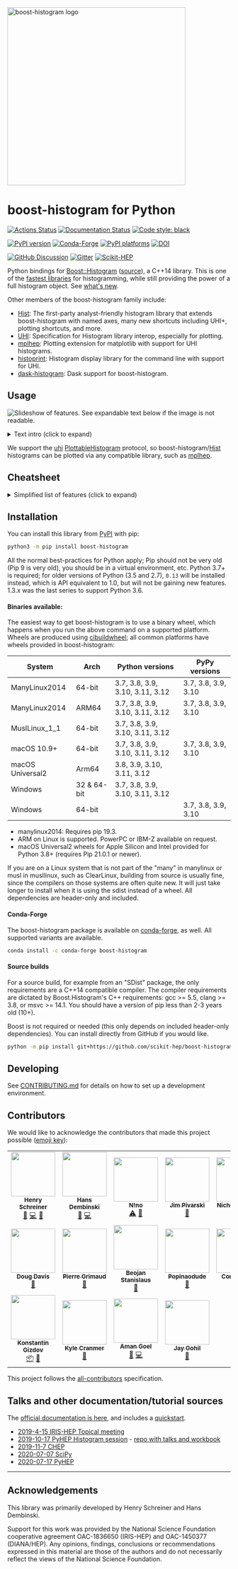 <img alt="boost-histogram logo" width="402" src="https://raw.githubusercontent.com/scikit-hep/boost-histogram/develop/docs/_images/BoostHistogramPythonLogo.png"/>

# boost-histogram for Python

[![Actions Status][actions-badge]][actions-link]
[![Documentation Status][rtd-badge]][rtd-link]
[![Code style: black][black-badge]][black-link]

[![PyPI version][pypi-version]][pypi-link]
[![Conda-Forge][conda-badge]][conda-link]
[![PyPI platforms][pypi-platforms]][pypi-link]
[![DOI](https://zenodo.org/badge/148885351.svg)](https://zenodo.org/badge/latestdoi/148885351)

[![GitHub Discussion][github-discussions-badge]][github-discussions-link]
[![Gitter][gitter-badge]][gitter-link]
[![Scikit-HEP][sk-badge]](https://scikit-hep.org/)

Python bindings for [Boost::Histogram][] ([source][Boost::Histogram source]), a C++14 library. This is one of the [fastest libraries][] for
histogramming, while still providing the power of a full histogram object. See
[what's new](./docs/CHANGELOG.md).

Other members of the boost-histogram family include:

- [Hist][]: The first-party analyst-friendly histogram library that extends
  boost-histogram with named axes, many new shortcuts including UHI+, plotting
  shortcuts, and more.
- [UHI][]: Specification for Histogram library interop, especially for plotting.
- [mplhep][]: Plotting extension for matplotlib with support for UHI histograms.
- [histoprint][]: Histogram display library for the command line with support for UHI.
- [dask-histogram][]: Dask support for boost-histogram.

[uhi]: https://uhi.readthedocs.io
[dask-histogram]: https://dask-histogram.readthedocs.io/en/stable/
[mplhep]: https://mplhep.readthedocs.io/en/latest/
[histoprint]: https://github.com/scikit-hep/histoprint

## Usage

![Slideshow of features. See expandable text below if the image is not readable.](https://github.com/scikit-hep/boost-histogram/raw/develop/docs/_images/banner.gif)

<details><summary>Text intro (click to expand)</summary>

```python
import boost_histogram as bh

# Compose axis however you like; this is a 2D histogram
hist = bh.Histogram(
    bh.axis.Regular(2, 0, 1),
    bh.axis.Regular(4, 0.0, 1.0),
)

# Filling can be done with arrays, one per dimension
hist.fill(
    [0.3, 0.5, 0.2],
    [0.1, 0.4, 0.9],
)

# NumPy array view into histogram counts, no overflow bins
values = hist.values()

# Make a new histogram with just the second axis, summing over the first, and
# rebinning the second into larger bins:
h2 = hist[::sum, :: bh.rebin(2)]
```

</details>

We support the [uhi][] [PlottableHistogram][] protocol, so boost-histogram/[Hist][]
histograms can be plotted via any compatible library, such as [mplhep][].

[uhi]: https://github.com/scikit-hep/uhi
[PlottableHistogram]: https://uhi.readthedocs.io/en/latest/plotting.html
[mplhep]: https://github.com/scikit-hep/mplhep

## Cheatsheet

<details><summary>Simplified list of features (click to expand)</summary>

- Many axis types (all support `metadata=...`)
  - `bh.axis.Regular(n, start, stop, ...)`: Make a regular axis. Options listed below.
    - `overflow=False`: Turn off overflow bin
    - `underflow=False`: Turn off underflow bin
    - `growth=True`: Turn on growing axis, bins added when out-of-range items added
    - `circular=True`: Turn on wrapping, so that out-of-range values wrap around into the axis
    - `transform=bh.axis.transform.Log`: Log spacing
    - `transform=bh.axis.transform.Sqrt`: Square root spacing
    - `transform=bh.axis.transform.Pow(v)`: Power spacing
    - See also the flexible [Function transform](https://boost-histogram.readthedocs.io/en/latest/usage/transforms.html)
  - `bh.axis.Integer(start, stop, *, underflow=True, overflow=True, growth=False, circular=False)`: Special high-speed version of `regular` for evenly spaced bins of width 1
  - `bh.axis.Variable([start, edge1, edge2, ..., stop], *, underflow=True, overflow=True, circular=False)`: Uneven bin spacing
  - `bh.axis.IntCategory([...], *, growth=False)`: Integer categories
  - `bh.axis.StrCategory([...], *, growth=False)`: String categories
  - `bh.axis.Boolean()`: A True/False axis
- Axis features:
  - `.index(value)`: The index at a point (or points) on the axis
  - `.value(index)`: The value for a fractional bin (or bins) in the axis
  - `.bin(i)`: The bin edges (continuous axis) or a bin value (discrete axis)
  - `.centers`: The N bin centers (if continuous)
  - `.edges`: The N+1 bin edges (if continuous)
  - `.extent`: The number of bins (including under/overflow)
  - `.metadata`: Anything a user wants to store
  - `.traits`: The options set on the axis
  - `.size`: The number of bins (not including under/overflow)
  - `.widths`: The N bin widths
- Many storage types
  - `bh.storage.Double()`: Doubles for weighted values (default)
  - `bh.storage.Int64()`: 64-bit unsigned integers
  - `bh.storage.Unlimited()`: Starts small, but can go up to unlimited precision ints or doubles.
  - `bh.storage.AtomicInt64()`: Threadsafe filling, experimental. Does not support growing axis in threads.
  - `bh.storage.Weight()`: Stores a weight and sum of weights squared.
  - `bh.storage.Mean()`: Accepts a sample and computes the mean of the samples (profile).
  - `bh.storage.WeightedMean()`: Accepts a sample and a weight. It computes the weighted mean of the samples.
- Accumulators
  - `bh.accumulator.Sum`: High accuracy sum (Neumaier) - used by the sum method when summing a numerical histogram
  - `bh.accumulator.WeightedSum`: Tracks a weighted sum and variance
  - `bh.accumulator.Mean`: Running count, mean, and variance (Welfords's incremental algorithm)
  - `bh.accumulator.WeightedMean`: Tracks a weighted sum, mean, and variance (West's incremental algorithm)
- Histogram operations
  - `h.ndim`: The number of dimensions
  - `h.size or len(h)`: The number of bins
  - `+`: Add two histograms (storages must match types currently)
  - `*=`: Multiply by a scaler (not all storages) (`hist * scalar` and `scalar * hist` supported too)
  - `/=`: Divide by a scaler (not all storages) (`hist / scalar` supported too)
  - `.kind`: Either `bh.Kind.COUNT` or `bh.Kind.MEAN`, depending on storage
  - `.storage_type`: Fetch the histogram storage type
  - `.sum(flow=False)`: The total count of all bins
  - `.project(ax1, ax2, ...)`: Project down to listed axis (numbers). Can also reorder axes.
  - `.to_numpy(flow=False, view=False)`: Convert to a NumPy style tuple (with or without under/overflow bins)
  - `.view(flow=False)`: Get a view on the bin contents (with or without under/overflow bins)
  - `.values(flow=False)`: Get a view on the values (counts or means, depending on storage)
  - `.variances(flow=False)`: Get the variances if available
  - `.counts(flow=False)`: Get the effective counts for all storage types
  - `.reset()`: Set counters to 0 (growing axis remain the same size)
  - `.empty(flow=False)`: Check to see if the histogram is empty (can check flow bins too if asked)
  - `.copy(deep=False)`: Make a copy of a histogram
  - `.axes`: Get the axes as a tuple-like (all properties of axes are available too)
    - `.axes[0]`: Get the 0th axis
    - `.axes.edges`: The lower values as a broadcasting-ready array
    - `.axes.centers`: The centers of the bins broadcasting-ready array
    - `.axes.widths`: The bin widths as a broadcasting-ready array
    - `.axes.metadata`: A tuple of the axes metadata
    - `.axes.size`: A tuple of the axes sizes (size without flow)
    - `.axes.extent`: A tuple of the axes extents (size with flow)
    - `.axes.bin(*args)`: Returns the bin edges as a tuple of pairs (continuous axis) or values (describe)
    - `.axes.index(*args)`: Returns the bin index at a value for each axis
    - `.axes.value(*args)`: Returns the bin value at an index for each axis
- Indexing - Supports [UHI Indexing](https://uhi.readthedocs.io/en/latest/indexing.html)
  - Bin content access / setting
    - `v = h[b]`: Access bin content by index number
    - `v = h[{0:b}]`: All actions can be represented by `axis:item` dictionary instead of by position (mostly useful for slicing)
  - Slicing to get histogram or set array of values
    - `h2 = h[a:b]`: Access a slice of a histogram, cut portions go to flow bins if present
    - `h2 = h[:, ...]`: Using `:` and `...` supported just like NumPy
    - `h2 = h[::sum]`: Third item in slice is the "action"
    - `h[...] = array`: Set the bin contents, either include or omit flow bins
  - Special accessors
    - `bh.loc(v)`: Supply value in axis coordinates instead of bin number
    - `bh.underflow`: The underflow bin (use empty beginning on slice for slicing instead)
    - `bh.overflow`: The overflow bin (use empty end on slice for slicing instead)
  - Special actions (third item in slice)
    - `sum`: Remove axes via projection; if limits are given, use those
    - `bh.rebin(n)`: Rebin an axis
- NumPy compatibility
  - `bh.numpy` provides faster [drop in replacements](https://boost-histogram.readthedocs.io/en/latest/usage/numpy.html) for NumPy histogram functions
  - Histograms follow the buffer interface, and provide `.view()`
  - Histograms can be converted to NumPy style output tuple with `.to_numpy()`
- Details
  - All objects support copy/deepcopy/pickle
  - Fully statically typed, tested with MyPy.

</details>

## Installation

You can install this library from [PyPI](https://pypi.org/project/boost-histogram/) with pip:

```bash
python3 -m pip install boost-histogram
```

All the normal best-practices for Python apply; Pip should not be very old (Pip
9 is very old), you should be in a virtual environment, etc. Python 3.7+ is
required; for older versions of Python (3.5 and 2.7), `0.13` will be installed
instead, which is API equivalent to 1.0, but will not be gaining new features.
1.3.x was the last series to support Python 3.6.

#### Binaries available:

The easiest way to get boost-histogram is to use a binary wheel, which happens
when you run the above command on a supported platform. Wheels are produced using
[cibuildwheel](https://cibuildwheel.readthedocs.io/en/stable/); all common
platforms have wheels provided in boost-histogram:

| System           | Arch        | Python versions                 | PyPy versions |
| ---------------- | ----------- | ------------------------------- | ------------- |
| ManyLinux2014    | 64-bit      | 3.7, 3.8, 3.9, 3.10, 3.11, 3.12 | 3.7, 3.8, 3.9, 3.10 |
| ManyLinux2014    | ARM64       | 3.7, 3.8, 3.9, 3.10, 3.11, 3.12 | 3.7, 3.8, 3.9, 3.10 |
| MuslLinux_1_1    | 64-bit      | 3.7, 3.8, 3.9, 3.10, 3.11, 3.12 |                     |
| macOS 10.9+      | 64-bit      | 3.7, 3.8, 3.9, 3.10, 3.11, 3.12 | 3.7, 3.8, 3.9, 3.10 |
| macOS Universal2 | Arm64       | 3.8, 3.9, 3.10, 3.11, 3.12      |                     |
| Windows          | 32 & 64-bit | 3.7, 3.8, 3.9, 3.10, 3.11, 3.12 |                     |
| Windows          | 64-bit      |                                 | 3.7, 3.8, 3.9, 3.10 |

- manylinux2014: Requires pip 19.3.
- ARM on Linux is supported. PowerPC or IBM-Z available on request.
- macOS Universal2 wheels for Apple Silicon and Intel provided for Python 3.8+ (requires Pip 21.0.1 or newer).

If you are on a Linux system that is not part of the "many" in manylinux or musl in musllinux, such as ClearLinux, building from source is usually fine, since the compilers on those systems are often quite new. It will just take longer to install when it is using the sdist instead of a wheel. All dependencies are header-only and included.

#### Conda-Forge

The boost-histogram package is available on [conda-forge](https://github.com/conda-forge/boost-histogram-feedstock), as well. All supported variants are available.

```bash
conda install -c conda-forge boost-histogram
```

#### Source builds

For a source build, for example from an "SDist" package, the only requirements are a C++14 compatible compiler. The compiler requirements are dictated by Boost.Histogram's C++ requirements: gcc >= 5.5, clang >= 3.8, or msvc >= 14.1. You should have a version of pip less than 2-3 years old (10+).

Boost is not required or needed (this only depends on included header-only dependencies). You can install directly from GitHub if you would like.

```bash
python -m pip install git+https://github.com/scikit-hep/boost-histogram.git@develop
```

## Developing

See [CONTRIBUTING.md](.github/CONTRIBUTING.md) for details on how to set up a development environment.

## Contributors

We would like to acknowledge the contributors that made this project possible ([emoji key](https://allcontributors.org/docs/en/emoji-key)):

<!-- ALL-CONTRIBUTORS-LIST:START - Do not remove or modify this section -->
<!-- prettier-ignore-start -->
<!-- markdownlint-disable -->
<table>
  <tr>
    <td align="center"><a href="http://iscinumpy.gitlab.io"><img src="https://avatars1.githubusercontent.com/u/4616906?v=4?s=100" width="100px;" alt=""/><br /><sub><b>Henry Schreiner</b></sub></a><br /><a href="#maintenance-henryiii" title="Maintenance">🚧</a> <a href="https://github.com/scikit-hep/boost-histogram/commits?author=henryiii" title="Code">💻</a> <a href="https://github.com/scikit-hep/boost-histogram/commits?author=henryiii" title="Documentation">📖</a></td>
    <td align="center"><a href="https://github.com/HDembinski"><img src="https://avatars0.githubusercontent.com/u/2631586?v=4?s=100" width="100px;" alt=""/><br /><sub><b>Hans Dembinski</b></sub></a><br /><a href="#maintenance-HDembinski" title="Maintenance">🚧</a> <a href="https://github.com/scikit-hep/boost-histogram/commits?author=HDembinski" title="Code">💻</a></td>
    <td align="center"><a href="http://lovelybuggies.github.io"><img src="https://avatars3.githubusercontent.com/u/29083689?v=4?s=100" width="100px;" alt=""/><br /><sub><b>N!no</b></sub></a><br /><a href="https://github.com/scikit-hep/boost-histogram/commits?author=LovelyBuggies" title="Tests">⚠️</a> <a href="https://github.com/scikit-hep/boost-histogram/commits?author=LovelyBuggies" title="Documentation">📖</a></td>
    <td align="center"><a href="https://github.com/jpivarski"><img src="https://avatars0.githubusercontent.com/u/1852447?v=4?s=100" width="100px;" alt=""/><br /><sub><b>Jim Pivarski</b></sub></a><br /><a href="#ideas-jpivarski" title="Ideas, Planning, & Feedback">🤔</a></td>
    <td align="center"><a href="https://github.com/nsmith-"><img src="https://avatars3.githubusercontent.com/u/6587412?v=4?s=100" width="100px;" alt=""/><br /><sub><b>Nicholas Smith</b></sub></a><br /><a href="https://github.com/scikit-hep/boost-histogram/issues?q=author%3Ansmith-" title="Bug reports">🐛</a></td>
    <td align="center"><a href="http://www-pnp.physics.ox.ac.uk/~huffman/"><img src="https://avatars3.githubusercontent.com/u/45843291?v=4?s=100" width="100px;" alt=""/><br /><sub><b>physicscitizen</b></sub></a><br /><a href="https://github.com/scikit-hep/boost-histogram/issues?q=author%3Aphysicscitizen" title="Bug reports">🐛</a></td>
    <td align="center"><a href="https://www.linkedin.com/in/chanchal-kumar-maji-9230a9145/"><img src="https://avatars1.githubusercontent.com/u/31502077?v=4?s=100" width="100px;" alt=""/><br /><sub><b>Chanchal Kumar Maji</b></sub></a><br /><a href="https://github.com/scikit-hep/boost-histogram/commits?author=ChanchalKumarMaji" title="Documentation">📖</a></td>
  </tr>
  <tr>
    <td align="center"><a href="https://ddavis.io/"><img src="https://avatars2.githubusercontent.com/u/3202090?v=4?s=100" width="100px;" alt=""/><br /><sub><b>Doug Davis</b></sub></a><br /><a href="https://github.com/scikit-hep/boost-histogram/issues?q=author%3Adouglasdavis" title="Bug reports">🐛</a></td>
    <td align="center"><a href="https://github.com/pgrimaud"><img src="https://avatars1.githubusercontent.com/u/1866496?v=4?s=100" width="100px;" alt=""/><br /><sub><b>Pierre Grimaud</b></sub></a><br /><a href="https://github.com/scikit-hep/boost-histogram/commits?author=pgrimaud" title="Documentation">📖</a></td>
    <td align="center"><a href="https://github.com/beojan"><img src="https://avatars0.githubusercontent.com/u/3727925?v=4?s=100" width="100px;" alt=""/><br /><sub><b>Beojan Stanislaus</b></sub></a><br /><a href="https://github.com/scikit-hep/boost-histogram/issues?q=author%3Abeojan" title="Bug reports">🐛</a></td>
    <td align="center"><a href="https://github.com/Popinaodude"><img src="https://avatars2.githubusercontent.com/u/20911987?v=4?s=100" width="100px;" alt=""/><br /><sub><b>Popinaodude</b></sub></a><br /><a href="https://github.com/scikit-hep/boost-histogram/issues?q=author%3APopinaodude" title="Bug reports">🐛</a></td>
    <td align="center"><a href="https://github.com/colizz"><img src="https://avatars2.githubusercontent.com/u/44885400?v=4?s=100" width="100px;" alt=""/><br /><sub><b>Congqiao Li</b></sub></a><br /><a href="https://github.com/scikit-hep/boost-histogram/issues?q=author%3Acolizz" title="Bug reports">🐛</a></td>
    <td align="center"><a href="https://github.com/alexander-held"><img src="https://avatars0.githubusercontent.com/u/45009355?v=4?s=100" width="100px;" alt=""/><br /><sub><b>alexander-held</b></sub></a><br /><a href="https://github.com/scikit-hep/boost-histogram/issues?q=author%3Aalexander-held" title="Bug reports">🐛</a></td>
    <td align="center"><a href="https://github.com/chrisburr"><img src="https://avatars3.githubusercontent.com/u/5220533?v=4?s=100" width="100px;" alt=""/><br /><sub><b>Chris Burr</b></sub></a><br /><a href="https://github.com/scikit-hep/boost-histogram/commits?author=chrisburr" title="Documentation">📖</a></td>
  </tr>
  <tr>
    <td align="center"><a href="https://keybase.io/kgizdov"><img src="https://avatars.githubusercontent.com/u/3164953?v=4?s=100" width="100px;" alt=""/><br /><sub><b>Konstantin Gizdov</b></sub></a><br /><a href="#platform-kgizdov" title="Packaging/porting to new platform">📦</a> <a href="https://github.com/scikit-hep/boost-histogram/issues?q=author%3Akgizdov" title="Bug reports">🐛</a></td>
    <td align="center"><a href="http://theoryandpractice.org"><img src="https://avatars.githubusercontent.com/u/4458890?v=4?s=100" width="100px;" alt=""/><br /><sub><b>Kyle Cranmer</b></sub></a><br /><a href="https://github.com/scikit-hep/boost-histogram/commits?author=cranmer" title="Documentation">📖</a></td>
    <td align="center"><a href="http://amangoel.me"><img src="https://avatars.githubusercontent.com/u/10528392?v=4?s=100" width="100px;" alt=""/><br /><sub><b>Aman Goel</b></sub></a><br /><a href="https://github.com/scikit-hep/boost-histogram/commits?author=amangoel185" title="Documentation">📖</a> <a href="https://github.com/scikit-hep/boost-histogram/commits?author=amangoel185" title="Code">💻</a></td>
    <td align="center"><a href="http://jay-gohil.me"><img src="https://avatars.githubusercontent.com/u/59703162?v=4?s=100" width="100px;" alt=""/><br /><sub><b>Jay Gohil</b></sub></a><br /><a href="https://github.com/scikit-hep/boost-histogram/commits?author=gohil-jay" title="Documentation">📖</a></td>
  </tr>
</table>

<!-- markdownlint-restore -->
<!-- prettier-ignore-end -->

<!-- ALL-CONTRIBUTORS-LIST:END -->

This project follows the [all-contributors](https://github.com/all-contributors/all-contributors) specification.

## Talks and other documentation/tutorial sources

The [official documentation is here](https://boost-histogram.readthedocs.io/en/latest/index.html), and includes a [quickstart](https://boost-histogram.readthedocs.io/en/latest/usage/quickstart.html).

- [2019-4-15 IRIS-HEP Topical meeting](https://indico.cern.ch/event/803122/)
- [2019-10-17 PyHEP Histogram session](https://indico.cern.ch/event/833895/contributions/3577833/) - [repo with talks and workbook](https://github.com/henryiii/pres-bhandhist)
- [2019-11-7 CHEP](https://indico.cern.ch/event/773049/contributions/3473265/)
- [2020-07-07 SciPy](https://www.youtube.com/watch?v=ERraTfHkPd0&list=PLYx7XA2nY5GfY4WWJjG5cQZDc7DIUmn6Z&index=4)
- [2020-07-17 PyHEP](https://indico.cern.ch/event/882824/contributions/3931299/)

---

## Acknowledgements

This library was primarily developed by Henry Schreiner and Hans Dembinski.

Support for this work was provided by the National Science Foundation cooperative agreement OAC-1836650 (IRIS-HEP) and OAC-1450377 (DIANA/HEP). Any opinions, findings, conclusions or recommendations expressed in this material are those of the authors and do not necessarily reflect the views of the National Science Foundation.

[actions-badge]: https://github.com/scikit-hep/boost-histogram/workflows/Tests/badge.svg
[actions-link]: https://github.com/scikit-hep/boost-histogram/actions
[black-badge]: https://img.shields.io/badge/code%20style-black-000000.svg
[black-link]: https://github.com/psf/black
[conda-badge]: https://img.shields.io/conda/vn/conda-forge/boost-histogram
[conda-link]: https://github.com/conda-forge/boost-histogram-feedstock
[github-discussions-badge]: https://img.shields.io/static/v1?label=Discussions&message=Ask&color=blue&logo=github
[github-discussions-link]: https://github.com/scikit-hep/boost-histogram/discussions
[gitter-badge]: https://badges.gitter.im/HSF/PyHEP-histogramming.svg
[gitter-link]: https://gitter.im/HSF/PyHEP-histogramming?utm_source=badge&utm_medium=badge&utm_campaign=pr-badge
[pypi-link]: https://pypi.org/project/boost-histogram/
[pypi-platforms]: https://img.shields.io/pypi/pyversions/boost-histogram
[pypi-version]: https://badge.fury.io/py/boost-histogram.svg
[rtd-badge]: https://readthedocs.org/projects/boost-histogram/badge/?version=latest
[rtd-link]: https://boost-histogram.readthedocs.io/en/latest/?badge=latest
[sk-badge]: https://scikit-hep.org/assets/images/Scikit--HEP-Project-blue.svg
[Boost::Histogram]: https://www.boost.org/doc/libs/release/libs/histogram/doc/html/index.html
[Boost::Histogram source]: https://github.com/boostorg/histogram
[Hist]: https://github.com/scikit-hep/hist
[fastest libraries]: https://iscinumpy.gitlab.io/post/histogram-speeds-in-python/
